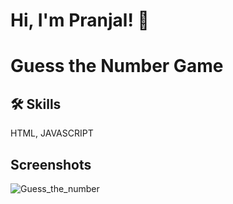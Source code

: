 
# Hi, I'm Pranjal! 👋
# Guess the Number Game



## 🛠 Skills
HTML, JAVASCRIPT


## Screenshots

![Guess_the_number](https://github.com/pranjalkuhikar/My_Stuff/assets/99873964/a010e73b-06b3-4a11-84c2-301be93db21a)









